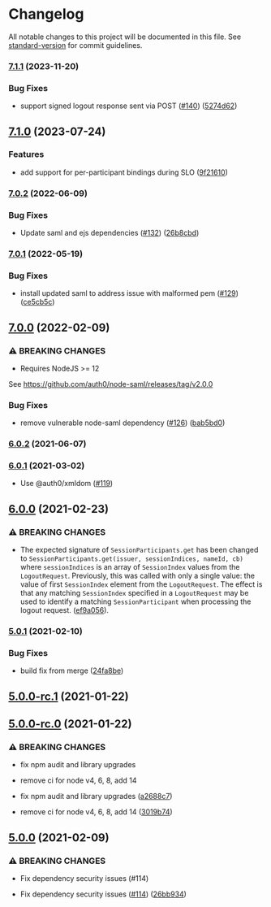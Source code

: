 # Changelog

All notable changes to this project will be documented in this file. See [standard-version](https://github.com/conventional-changelog/standard-version) for commit guidelines.

### [7.1.1](https://github.com/auth0/node-samlp/compare/v7.1.0...v7.1.1) (2023-11-20)


### Bug Fixes

* support signed logout response sent via POST ([#140](https://github.com/auth0/node-samlp/issues/140)) ([5274d62](https://github.com/auth0/node-samlp/commit/5274d622b1f4cca04790dcf2acf83840c0b592c6))

## [7.1.0](https://github.com/auth0/node-samlp/compare/v7.0.2...v7.1.0) (2023-07-24)


### Features

* add support for per-participant bindings during SLO ([9f21610](https://github.com/auth0/node-samlp/commit/9f21610d18c685765d4cd5ac11deca39938d31ac))

### [7.0.2](https://github.com/auth0/node-samlp/compare/v7.0.1...v7.0.2) (2022-06-09)


### Bug Fixes

* Update saml and ejs dependencies ([#132](https://github.com/auth0/node-samlp/issues/132)) ([26b8cbd](https://github.com/auth0/node-samlp/commit/26b8cbd50bde051e68bcb32fce61421641276b72))

### [7.0.1](https://github.com/auth0/node-samlp/compare/v7.0.0...v7.0.1) (2022-05-19)


### Bug Fixes

* install updated saml to address issue with malformed pem ([#129](https://github.com/auth0/node-samlp/issues/129)) ([ce5cb5c](https://github.com/auth0/node-samlp/commit/ce5cb5ceaa627596ae114ab81a50464da982ffd4))

## [7.0.0](https://github.com/auth0/node-samlp/compare/v6.0.2...v7.0.0) (2022-02-09)


### ⚠ BREAKING CHANGES

* Requires NodeJS >= 12

See https://github.com/auth0/node-saml/releases/tag/v2.0.0

### Bug Fixes

* remove vulnerable node-saml dependency ([#126](https://github.com/auth0/node-samlp/issues/126)) ([bab5bd0](https://github.com/auth0/node-samlp/commit/bab5bd0468d1234d1fcea52fdb9ebafc3e6032e2))

### [6.0.2](https://github.com/auth0/node-samlp/compare/v6.0.1...v6.0.2) (2021-06-07)

### [6.0.1](https://github.com/auth0/node-samlp/compare/v6.0.0...v6.0.1) (2021-03-02)

- Use @auth0/xmldom ([#119](https://github.com/auth0/node-samlp/commit/e0524290ea7127f72429fd887cb66a8933f0f662))

## [6.0.0](https://github.com/auth0/node-samlp/compare/v5.0.1...v6.0.0) (2021-02-23)

### ⚠ BREAKING CHANGES

- The expected signature of `SessionParticipants.get` has been changed to `SessionParticipants.get(issuer, sessionIndices, nameId, cb)` where `sessionIndices` is an array of `SessionIndex` values from the `LogoutRequest`. Previously, this was called with only a single value: the value of first `SessionIndex` element from the `LogoutRequest`. The effect is that any matching `SessionIndex` specified in a `LogoutRequest` may be used to identify a matching `SessionParticipant` when processing the logout request. ([ef9a056](https://github.com/auth0/node-samlp/commit/ef9a056517456eb7a1b90d46ed9182088bb6f1d8)).

### [5.0.1](https://github.com/auth0/node-samlp/compare/v5.0.0...v5.0.1) (2021-02-10)

### Bug Fixes

- build fix from merge ([24fa8be](https://github.com/auth0/node-samlp/commit/24fa8bee116379d95053fd4d74ad24dfdfc4ad42))

## [5.0.0-rc.1](https://github.com/auth0/node-samlp/compare/v4.0.1...v5.0.0-rc.1) (2021-01-22)

## [5.0.0-rc.0](https://github.com/auth0/node-samlp/compare/v4.0.0...v5.0.0-rc.0) (2021-01-22)

### ⚠ BREAKING CHANGES

- fix npm audit and library upgrades
- remove ci for node v4, 6, 8, add 14

- fix npm audit and library upgrades ([a2688c7](https://github.com/auth0/node-samlp/commit/a2688c702792fba90db4e7c72c463b223498c127))
- remove ci for node v4, 6, 8, add 14 ([3019b74](https://github.com/auth0/node-samlp/commit/3019b747a0b46f571d4b6a1b3227dec56e7a71d8))

## [5.0.0](https://github.com/auth0/node-samlp/compare/v4.0.1...v5.0.0) (2021-02-09)

### ⚠ BREAKING CHANGES

- Fix dependency security issues (#114)

- Fix dependency security issues ([#114](https://github.com/auth0/node-samlp/issues/114)) ([26bb934](https://github.com/auth0/node-samlp/commit/26bb9343b1e4893135f467709074a027ea69015a))
